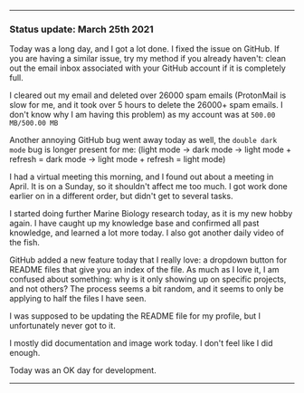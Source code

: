 
***

### Status update: March 25th 2021

Today was a long day, and I got a lot done. I fixed the issue on GitHub. If you are having a similar issue, try my method if you already haven't: clean out the email inbox associated with your GitHub account if it is completely full.

I cleared out my email and deleted over 26000 spam emails (ProtonMail is slow for me, and it took over 5 hours to delete the 26000+ spam emails. I don't know why I am having this problem) as my account was at `500.00 MB/500.00 MB`

Another annoying GitHub bug went away today as well, the `double dark mode` bug is longer present for me: (light mode -> dark mode -> light mode + refresh = dark mode -> light mode + refresh = light mode)

I had a virtual meeting this morning, and I found out about a meeting in April. It is on a Sunday, so it shouldn't affect me too much. I got work done earlier on in a different order, but didn't get to several tasks.

I started doing further Marine Biology research today, as it is my new hobby again. I have caught up my knowledge base and confirmed all past knowledge, and learned a lot more today. I also got another daily video of the fish.

GitHub added a new feature today that I really love: a dropdown button for README files that give you an index of the file. As much as I love it, I am confused about something: why is it only showing up on specific projects, and not others? The process seems a bit random, and it seems to only be applying to half the files I have seen.

I was supposed to be updating the README file for my profile, but I unfortunately never got to it.

I mostly did documentation and image work today. I don't feel like I did enough.

Today was an OK day for development.

***
